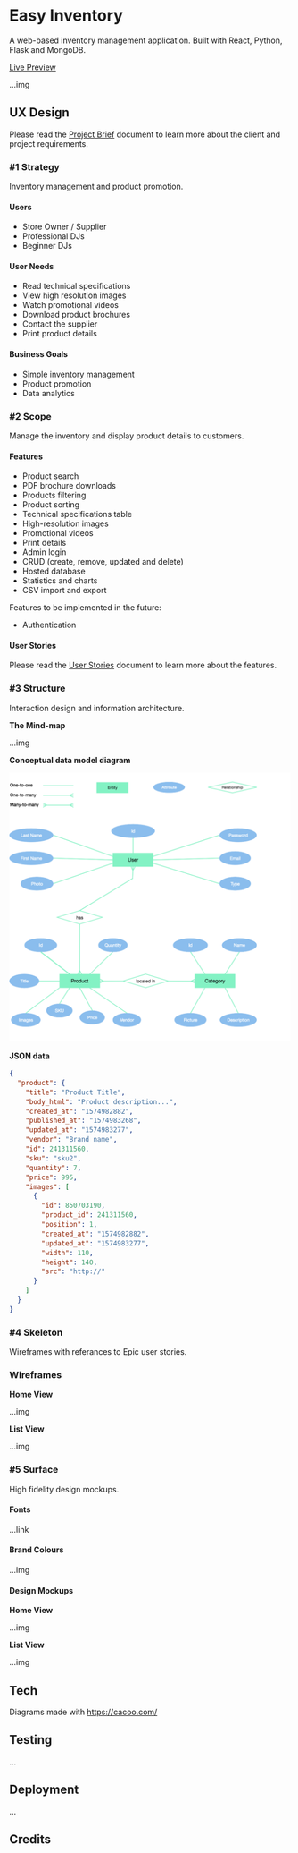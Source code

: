 # Easy Inventory

A web-based inventory management application. Built with React, Python, Flask and MongoDB.

[Live Preview](https://#)

...img

## UX Design

Please read the [Project Brief](ux/Project_Brief.md) document to learn more about the client and project requirements.

### #1 Strategy

Inventory management and product promotion.

#### Users

- Store Owner / Supplier
- Professional DJs
- Beginner DJs

#### User Needs

* Read technical specifications
* View high resolution images
* Watch promotional videos
* Download product brochures
* Contact the supplier
* Print product details

#### Business Goals

* Simple inventory management
* Product promotion
* Data analytics

### #2 Scope

Manage the inventory and display product details to customers.

#### Features

* Product search
* PDF brochure downloads
* Products filtering
* Product sorting
* Technical specifications table
* High-resolution images
* Promotional videos
* Print details
* Admin login
* CRUD (create, remove, updated and delete)
* Hosted database
* Statistics and charts
* CSV import and export

Features to be implemented in the future:

- Authentication

#### User Stories

Please read the [User Stories](ux/User_Stories.md) document to learn more about the features.

### #3 Structure

Interaction design and information architecture.

**The Mind-map**

...img

**Conceptual data model diagram**

![alt text](ux/conceptual_data_model_diagram.png)

**JSON data**

```json
{
  "product": {
    "title": "Product Title",
    "body_html": "Product description...",
    "created_at": "1574982882",
    "published_at": "1574983268",
    "updated_at": "1574983277",
    "vendor": "Brand name",
    "id": 241311560,
    "sku": "sku2",
    "quantity": 7,
    "price": 995,
    "images": [
      {
        "id": 850703190,
        "product_id": 241311560,
        "position": 1,
        "created_at": "1574982882",
        "updated_at": "1574983277",
        "width": 110,
        "height": 140,
        "src": "http://"
      }
    ]
  }
}

```

### #4 Skeleton

Wireframes with referances to Epic user stories.

### Wireframes

**Home View**

...img

**List View**

...img

### #5 Surface

High fidelity design mockups.

#### Fonts

...link

#### Brand Colours

...img

#### Design Mockups

**Home View**

...img

**List View**

...img

## Tech

Diagrams made with https://cacoo.com/

## Testing

...

## Deployment

...

## Credits